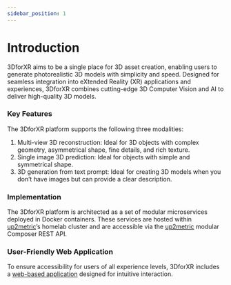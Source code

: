 ```yaml
---
sidebar_position: 1
---
```


# Introduction
3DforXR aims to be a single place for 3D asset creation, enabling users to generate photorealistic 3D models with simplicity and speed. Designed for seamless integration into eXtended Reality (XR) applications and experiences, 3DforXR combines cutting-edge 3D Computer Vision and AI to deliver high-quality 3D models.

### Key Features  
The 3DforXR platform supports the following three modalities:
1) Multi-view 3D reconstruction:  Ideal for 3D objects with complex geometry, asymmetrical shape, fine details, and rich texture.
2) Single image 3D prediction: Ideal for objects with simple and symmetrical shape.
3) 3D generation from text prompt: Ideal for creating 3D models when you don’t have images but can provide a clear description. 

### Implementation
The 3DforXR platform is architected as a set of modular microservices deployed in Docker containers. These services are hosted within [up2metric](https://www.up2metric.com/)’s homelab cluster and are accessible via the [up2metric](https://www.up2metric.com/) modular Composer REST API. 

### User-Friendly Web Application
To ensure accessibility for users of all experience levels, 3DforXR includes a [web-based application](https://3d4xr.homelab.up2metric.com/services) designed for intuitive interaction.